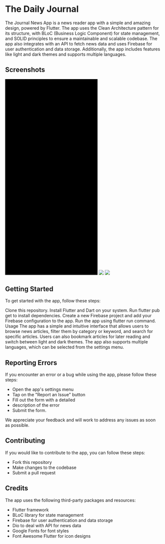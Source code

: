 # The Daily Journal

The Journal News App is a news reader app with a simple and amazing design, powered by Flutter. The
app uses the Clean Architecture pattern for its structure, with BLoC (Business Logic Component) for
state management, and SOLID principles to ensure a maintainable and scalable codebase. The app also
integrates with an API to fetch news data and uses Firebase for user authentication and data
storage. Additionally, the app includes features like light and dark themes and supports multiple
languages.

## Screenshots

<div>
    <img src="video_1.gif" width="300" />
    <img src="video_2.gif" width="300" />
    <img src="video_3.gif" width="300" />
</div>

## Getting Started

To get started with the app, follow these steps:

Clone this repository. Install Flutter and Dart on your system. Run flutter pub get to install
dependencies. Create a new Firebase project and add your Firebase configuration to the app. Run the
app using flutter run command. Usage The app has a simple and intuitive interface that allows users
to browse news articles, filter them by category or keyword, and search for specific articles. Users
can also bookmark articles for later reading and switch between light and dark themes. The app also
supports multiple languages, which can be selected from the settings menu.

## Reporting Errors

If you encounter an error or a bug while using the app, please follow these steps:

* Open the app's settings menu
* Tap on the "Report an Issue" button
* Fill out the form with a detailed
* description of the error
* Submit the form.

We appreciate your feedback and will work to address any issues as soon as possible.

## Contributing

If you would like to contribute to the app, you can follow these steps:

* Fork this repository
* Make changes to the codebase
* Submit a pull request

## Credits

The app uses the following third-party packages and resources:

* Flutter framework
* BLoC library for state management
* Firebase for user authentication and data storage
* Dio to deal with API for news data
* Google Fonts for font styles
* Font Awesome Flutter for icon designs
